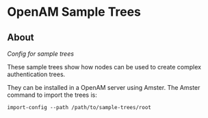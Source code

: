 <!--
 * The contents of this file are subject to the terms of the Common Development and
 * Distribution License (the License). You may not use this file except in compliance with the
 * License.
 *
 * You can obtain a copy of the License at legal/CDDLv1.0.txt. See the License for the
 * specific language governing permission and limitations under the License.
 *
 * When distributing Covered Software, include this CDDL Header Notice in each file and include
 * the License file at legal/CDDLv1.0.txt. If applicable, add the following below the CDDL
 * Header, with the fields enclosed by brackets [] replaced by your own identifying
 * information: "Portions copyright [year] [name of copyright owner]".
 *
 * Copyright 2018 ForgeRock AS.
-->
# OpenAM Sample Trees

## About

*Config for sample trees*

These sample trees show how nodes can be used to create complex authentication trees.

They can be installed in a OpenAM server using Amster. The Amster command to import the trees is:
```
import-config --path /path/to/sample-trees/root
```
